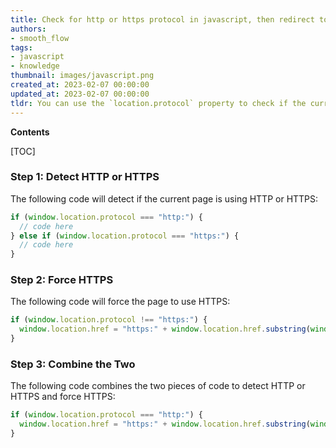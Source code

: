```yaml
---
title: Check for http or https protocol in javascript, then redirect to https if necessary
authors:
- smooth_flow
tags:
- javascript
- knowledge
thumbnail: images/javascript.png
created_at: 2023-02-07 00:00:00
updated_at: 2023-02-07 00:00:00
tldr: You can use the `location.protocol` property to check if the current page is using HTTP or HTTPS and then use the `location.replace` method to force the page to use HTTPS.
---
```


**Contents**

[TOC]

### Step 1: Detect HTTP or HTTPS

The following code will detect if the current page is using HTTP or HTTPS:

```javascript
if (window.location.protocol === "http:") {
  // code here
} else if (window.location.protocol === "https:") {
  // code here
}
```

### Step 2: Force HTTPS

The following code will force the page to use HTTPS:

```javascript
if (window.location.protocol !== "https:") {
  window.location.href = "https:" + window.location.href.substring(window.location.protocol.length);
}
```

### Step 3: Combine the Two

The following code combines the two pieces of code to detect HTTP or HTTPS and force HTTPS:

```javascript
if (window.location.protocol === "http:") {
  window.location.href = "https:" + window.location.href.substring(window.location.protocol.length);
}
```
